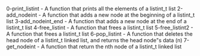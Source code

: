 0-print_listint - A function that prints all the elements of a listint_t list
2-add_nodeint - A function that adds a new node at the beginning of a listint_t list
3-add_nodeint_end - A function that adds a new node at the end of a listint_t list
4-free_listint - A function that frees a listint_t list
5-free_listint2 - A function that frees a listint_t list
6-pop_listint - A function that deletes the head node of a listint_t linked list, and returns the head node"s data (n)
7-get_nodeint - A function that return the nth node of a listint_t linked list

